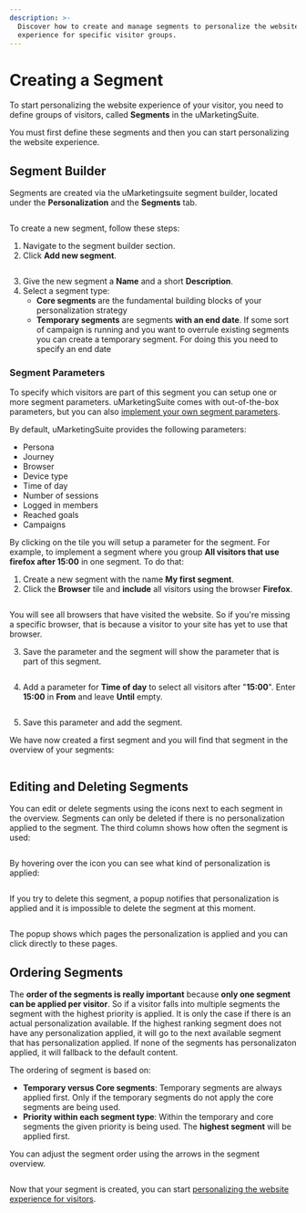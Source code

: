 ```yaml
---
description: >-
  Discover how to create and manage segments to personalize the website
  experience for specific visitor groups.
---
```


# Creating a Segment

To start personalizing the website experience of your visitor, you need to define groups of visitors, called **Segments** in the uMarketingSuite.

You must first define these segments and then you can start personalizing the website experience.

## Segment Builder

Segments are created via the uMarketingsuite segment builder, located under the **Personalization** and the **Segments** tab.

![]()

To create a new segment, follow these steps:

1. Navigate to the segment builder section.
2. Click **Add new segment**.

![]()

3. Give the new segment a **Name** and a short **Description**.
4. Select a segment type:
   * **Core segments** are the fundamental building blocks of your personalization strategy
   * **Temporary segments** are segments **with an end date**. If some sort of campaign is running and you want to overrule existing segments you can create a temporary segment. For doing this you need to specify an end date

### Segment Parameters

To specify which visitors are part of this segment you can setup one or more segment parameters. uMarketingSuite comes with out-of-the-box parameters, but you can also [implement your own segment parameters](extending-personalization/implement-your-own-segment-parameters.md).

By default, uMarketingSuite provides the following parameters:

* Persona
* Journey
* Browser
* Device type
* Time of day
* Number of sessions
* Logged in members
* Reached goals
* Campaigns

By clicking on the tile you will setup a parameter for the segment. For example, to implement a segment where you group **All visitors that use firefox after 15:00** in one segment. To do that:

1. Create a new segment with the name **My first segment**.
2. Click the **Browser** tile and **include** all visitors using the browser **Firefox**.

![]()

You will see all browsers that have visited the website. So if you're missing a specific browser, that is because a visitor to your site has yet to use that browser.

3. Save the parameter and the segment will show the parameter that is part of this segment.

![]()

4. Add a parameter for **Time of day** to select all visitors after "**15:00**". Enter **15:00** in **From** and leave **Until** empty.

![]()

5. Save this parameter and add the segment.

We have now created a first segment and you will find that segment in the overview of your segments:

![]()

## Editing and Deleting Segments

You can edit or delete segments using the icons next to each segment in the overview. Segments can only be deleted if there is no personalization applied to the segment. The third column shows how often the segment is used:

![]()

By hovering over the icon you can see what kind of personalization is applied:

![]()

If you try to delete this segment, a popup notifies that personalization is applied and it is impossible to delete the segment at this moment.

![]()

The popup shows which pages the personalization is applied and you can click directly to these pages.

## Ordering Segments

The **order of the segments is really important** because **only one segment can be applied per visitor**. So if a visitor falls into multiple segments the segment with the highest priority is applied. It is only the case if there is an actual personalization available. If the highest ranking segment does not have any personalization applied, it will go to the next available segment that has personalization applied. If none of the segments has personalizaton applied, it will fallback to the default content.

The ordering of segment is based on:

* **Temporary versus Core segments**: Temporary segments are always applied first. Only if the temporary segments do not apply the core segments are being used.
* **Priority within each segment type**: Within the temporary and core segments the given priority is being used. The **highest segment** will be applied first.

You can adjust the segment order using the arrows in the segment overview.

![]()

Now that your segment is created, you can start [personalizing the website experience for visitors](setting-up-personalization.md).

